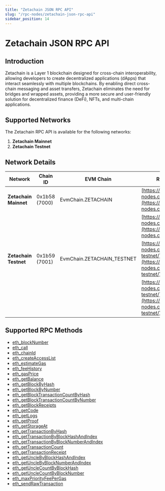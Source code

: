 ```yaml
---
title: "Zetachain JSON RPC API"
slug: "/rpc-nodes/zetachain-json-rpc-api"
sidebar_position: 14
---
```


# Zetachain JSON RPC API

## Introduction

Zetachain is a Layer 1 blockchain designed for cross-chain interoperability, allowing developers to create decentralized applications (dApps) that interact seamlessly with multiple blockchains. By enabling direct cross-chain messaging and asset transfers, Zetachain eliminates the need for bridges and wrapped assets, providing a more secure and user-friendly solution for decentralized finance (DeFi), NFTs, and multi-chain applications.

## Supported Networks

The Zetachain RPC API is available for the following networks:

1. **Zetachain Mainnet**
2. **Zetachain Testnet**

## Network Details

| Network               | Chain ID      | EVM Chain                  | RPC URLs                                                                                                 |
| --------------------- | ------------- | -------------------------- | -------------------------------------------------------------------------------------------------------- |
| **Zetachain Mainnet** | 0x1b58 (7000) | EvmChain.ZETACHAIN         | [https://site1.moralis-nodes.com/zetachain/](https://site1.moralis-nodes.com/zetachain/)                 |
|                       |               |                            | [https://site2.moralis-nodes.com/zetachain/](https://site2.moralis-nodes.com/zetachain/)                 |
| **Zetachain Testnet** | 0x1b59 (7001) | EvmChain.ZETACHAIN_TESTNET | [https://site1.moralis-nodes.com/zetachain-testnet/](https://site1.moralis-nodes.com/zetachain-testnet/) |
|                       |               |                            | [https://site2.moralis-nodes.com/zetachain-testnet/](https://site2.moralis-nodes.com/zetachain-testnet/) |

## Supported RPC Methods

- [eth_blockNumber](/rpc-nodes/reference/eth_blockNumber)
- [eth_call](/rpc-nodes/reference/eth_call)
- [eth_chainId](/rpc-nodes/reference/eth_chainId)
- [eth_createAccessList](/rpc-nodes/reference/eth_createAccessList)
- [eth_estimateGas](/rpc-nodes/reference/eth_estimateGas)
- [eth_feeHistory](/rpc-nodes/reference/eth_feeHistory)
- [eth_gasPrice](/rpc-nodes/reference/eth_gasPrice)
- [eth_getBalance](/rpc-nodes/reference/eth_getBalance)
- [eth_getBlockByHash](/rpc-nodes/reference/eth_getBlockByHash)
- [eth_getBlockByNumber](/rpc-nodes/reference/eth_getBlockByNumber)
- [eth_getBlockTransactionCountByHash](/rpc-nodes/reference/eth_getBlockTransactionCountByHash)
- [eth_getBlockTransactionCountByNumber](/rpc-nodes/reference/eth_getBlockTransactionCountByNumber)
- [eth_getBlockReceipts](/rpc-nodes/reference/eth_getBlockReceipts)
- [eth_getCode](/rpc-nodes/reference/eth_getCode)
- [eth_getLogs](/rpc-nodes/reference/eth_getLogs)
- [eth_getProof](/rpc-nodes/reference/eth_getProof)
- [eth_getStorageAt](/rpc-nodes/reference/eth_getStorageAt)
- [eth_getTransactionByHash](/rpc-nodes/reference/eth_getTransactionByHash)
- [eth_getTransactionByBlockHashAndIndex](/rpc-nodes/reference/eth_getTransactionByBlockHashAndIndex)
- [eth_getTransactionByBlockNumberAndIndex](/rpc-nodes/reference/eth_getTransactionByBlockNumberAndIndex)
- [eth_getTransactionCount](/rpc-nodes/reference/eth_getTransactionCount)
- [eth_getTransactionReceipt](/rpc-nodes/reference/eth_getTransactionReceipt)
- [eth_getUncleByBlockHashAndIndex](/rpc-nodes/reference/eth_getUncleByBlockHashAndIndex)
- [eth_getUncleByBlockNumberAndIndex](/rpc-nodes/reference/eth_getUncleByBlockNumberAndIndex)
- [eth_getUncleCountByBlockHash](/rpc-nodes/reference/eth_getUncleCountByBlockHash)
- [eth_getUncleCountByBlockNumber](/rpc-nodes/reference/eth_getUncleCountByBlockNumber)
- [eth_maxPriorityFeePerGas](/rpc-nodes/reference/eth_maxPriorityFeePerGas)
- [eth_sendRawTransaction](/rpc-nodes/reference/eth_sendRawTransaction)
